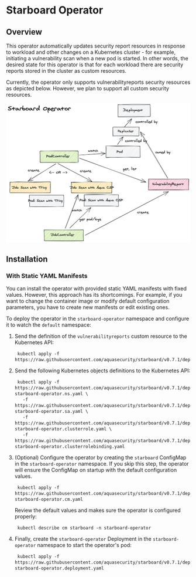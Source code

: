 # Starboard Operator

## Overview

This operator automatically updates security report resources in response to
workload and other changes on a Kubernetes cluster - for example, initiating
a vulnerability scan when a new pod is started. In other words, the desired
state for this operator is that for each workload there are security reports
stored in the cluster as custom resources.

Currently, the operator only supports vulnerabilityreports security resources
as depicted below. However, we plan to support all custom security resources.

![](images/operator/starboard-operator.png)

## Installation

### With Static YAML Manifests

You can install the operator with provided static YAML manifests with fixed
values. However, this approach has its shortcomings. For example, if you want to
change the container image or modify default configuration parameters, you have
to create new manifests or edit existing ones.

To deploy the operator in the `starboard-operator` namespace and configure it to
watch the `default` namespace:

1. Send the definition of the `vulnerabilityreports` custom resource to the
   Kubernetes API:

        kubectl apply -f https://raw.githubusercontent.com/aquasecurity/starboard/v0.7.1/deploy/crd/vulnerabilityreports.crd.yaml

2. Send the following Kubernetes objects definitions to the Kubernetes API:

        kubectl apply -f https://raw.githubusercontent.com/aquasecurity/starboard/v0.7.1/deploy/static/01-starboard-operator.ns.yaml \
          -f https://raw.githubusercontent.com/aquasecurity/starboard/v0.7.1/deploy/static/02-starboard-operator.sa.yaml \
          -f https://raw.githubusercontent.com/aquasecurity/starboard/v0.7.1/deploy/static/03-starboard-operator.clusterrole.yaml \
          -f https://raw.githubusercontent.com/aquasecurity/starboard/v0.7.1/deploy/static/04-starboard-operator.clusterrolebinding.yaml

3. (Optional) Configure the operator by creating the `starboard` ConfigMap in
   the `starboard-operator` namespace. If you skip this step, the operator will
   ensure the ConfigMap on startup with the default configuration values.

        kubectl apply -f https://raw.githubusercontent.com/aquasecurity/starboard/v0.7.1/deploy/static/05-starboard-operator.cm.yaml
   Review the default values and makes sure the operator is configured properly:

        kubectl describe cm starboard -n starboard-operator

4. Finally, create the `starboard-operator` Deployment in the `starboard-operator`
   namespace to start the operator's pod:

        kubectl apply -f https://raw.githubusercontent.com/aquasecurity/starboard/v0.7.1/deploy/static/06-starboard-operator.deployment.yaml
